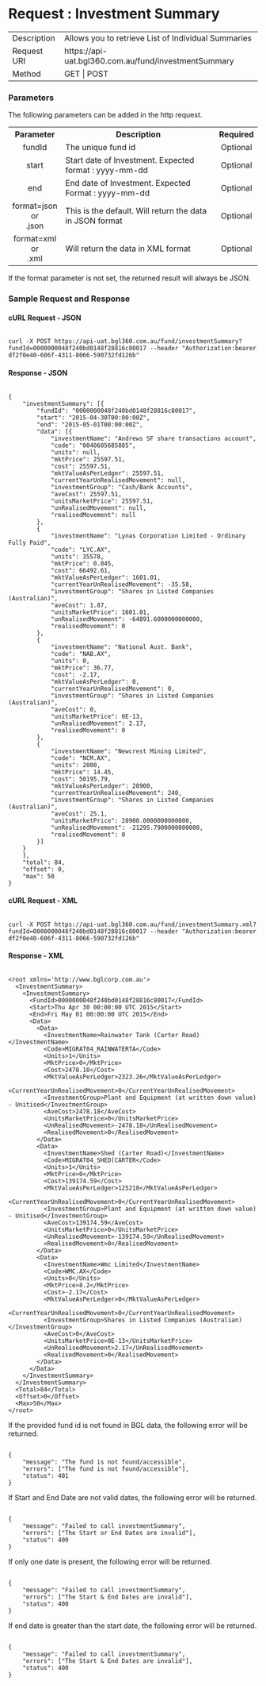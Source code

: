 # Request : Investment Summary

<table>
    <tr>
        <td>Description</td>
        <td>Allows you to retrieve List of Individual Summaries</td>
    </tr>
    <tr>
        <td>Request URI</td>
        <td>https://api-uat.bgl360.com.au/fund/investmentSummary</td>
    </tr>
    <tr>
        <td>Method</td>
        <td>GET | POST</td>
    </tr>
</table>

### Parameters

The following parameters can be added in the http request.

<table>
    <tr>
        <th>Parameter</th>
        <th>Description</th>
        <th>Required</th>
    </tr>
    <tr>
        <td align="center">fundId</td>
        <td>The unique fund id</td>
        <td  align="center">Optional</td>
    </tr>
    <tr>
        <td align="center">start</td>
        <td>Start date of Investment.  Expected format : yyyy-mm-dd</td>
        <td  align="center">Optional</td>
    </tr>
    <tr>
        <td align="center">end</td>
        <td>End date of Investment.  Expected Format : yyyy-mm-dd</td>
        <td  align="center">Optional</td>
    </tr>
    <tr>
        <td align="center">format=json <br> or <br> .json</td>
        <td>This is the default. Will return the data in JSON format</td>
        <td  align="center">Optional</td>
    </tr>
    <tr>
        <td align="center">format=xml  <br> or <br> .xml</td>
        <td>Will return the data in XML format</td>
        <td  align="center">Optional</td>
    </tr>
<table>

If the format parameter is not set, the returned result will always be JSON.

### Sample Request and Response

#### cURL Request - JSON

```

curl -X POST https://api-uat.bgl360.com.au/fund/investmentSummary?fundId=0000000048f240bd0148f28816c80017 --header "Authorization:bearer df2f0e40-606f-4311-8066-590732fd126b"

```

#### Response - JSON

```

{
	"investmentSummary": [{
		"fundId": "0000000048f240bd0148f28816c80017",
		"start": "2015-04-30T00:00:00Z",
		"end": "2015-05-01T00:00:00Z",
		"data": [{
			"investmentName": "Andrews SF share transactions account",
			"code": "0040605685885",
			"units": null,
			"mktPrice": 25597.51,
			"cost": 25597.51,
			"mktValueAsPerLedger": 25597.51,
			"currentYearUnRealisedMovement": null,
			"investmentGroup": "Cash/Bank Accounts",
			"aveCost": 25597.51,
			"unitsMarketPrice": 25597.51,
			"unRealisedMovement": null,
			"realisedMovement": null
		},
		{
			"investmentName": "Lynas Corporation Limited - Ordinary Fully Paid",
			"code": "LYC.AX",
			"units": 35578,
			"mktPrice": 0.045,
			"cost": 66492.61,
			"mktValueAsPerLedger": 1601.01,
			"currentYearUnRealisedMovement": -35.58,
			"investmentGroup": "Shares in Listed Companies (Australian)",
			"aveCost": 1.87,
			"unitsMarketPrice": 1601.01,
			"unRealisedMovement": -64891.6000000000000,
			"realisedMovement": 0
		},
		{
			"investmentName": "National Aust. Bank",
			"code": "NAB.AX",
			"units": 0,
			"mktPrice": 36.77,
			"cost": -2.17,
			"mktValueAsPerLedger": 0,
			"currentYearUnRealisedMovement": 0,
			"investmentGroup": "Shares in Listed Companies (Australian)",
			"aveCost": 0,
			"unitsMarketPrice": 0E-13,
			"unRealisedMovement": 2.17,
			"realisedMovement": 0
		},
		{
			"investmentName": "Newcrest Mining Limited",
			"code": "NCM.AX",
			"units": 2000,
			"mktPrice": 14.45,
			"cost": 50195.79,
			"mktValueAsPerLedger": 28900,
			"currentYearUnRealisedMovement": 240,
			"investmentGroup": "Shares in Listed Companies (Australian)",
			"aveCost": 25.1,
			"unitsMarketPrice": 28900.0000000000000,
			"unRealisedMovement": -21295.7900000000000,
			"realisedMovement": 0
		}]
	}
	],
	"total": 84,
	"offset": 0,
	"max": 50
}

```

#### cURL Request - XML

```

curl -X POST https://api-uat.bgl360.com.au/fund/investmentSummary.xml?fundId=0000000048f240bd0148f28816c80017 --header "Authorization:bearer df2f0e40-606f-4311-8066-590732fd126b"

```

#### Response - XML

```

<root xmlns='http://www.bglcorp.com.au'>
  <InvestmentSummary>
    <InvestmentSummary>
      <FundId>0000000048f240bd0148f28816c80017</FundId>
      <Start>Thu Apr 30 00:00:00 UTC 2015</Start>
      <End>Fri May 01 00:00:00 UTC 2015</End>
      <Data>
        <Data>
          <InvestmentName>Rainwater Tank (Carter Road)</InvestmentName>
          <Code>MIGRAT04_RAINWATERTA</Code>
          <Units>1</Units>
          <MktPrice>0</MktPrice>
          <Cost>2478.18</Cost>
          <MktValueAsPerLedger>2323.26</MktValueAsPerLedger>
          <CurrentYearUnRealisedMovement>0</CurrentYearUnRealisedMovement>
          <InvestmentGroup>Plant and Equipment (at written down value) - Unitised</InvestmentGroup>
          <AveCost>2478.18</AveCost>
          <UnitsMarketPrice>0</UnitsMarketPrice>
          <UnRealisedMovement>-2478.18</UnRealisedMovement>
          <RealisedMovement>0</RealisedMovement>
        </Data>
        <Data>
          <InvestmentName>Shed (Carter Road)</InvestmentName>
          <Code>MIGRAT04_SHED(CARTER</Code>
          <Units>1</Units>
          <MktPrice>0</MktPrice>
          <Cost>139174.59</Cost>
          <MktValueAsPerLedger>125218</MktValueAsPerLedger>
          <CurrentYearUnRealisedMovement>0</CurrentYearUnRealisedMovement>
          <InvestmentGroup>Plant and Equipment (at written down value) - Unitised</InvestmentGroup>
          <AveCost>139174.59</AveCost>
          <UnitsMarketPrice>0</UnitsMarketPrice>
          <UnRealisedMovement>-139174.59</UnRealisedMovement>
          <RealisedMovement>0</RealisedMovement>
        </Data>
        <Data>
          <InvestmentName>Wmc Limited</InvestmentName>
          <Code>WMC.AX</Code>
          <Units>0</Units>
          <MktPrice>8.2</MktPrice>
          <Cost>-2.17</Cost>
          <MktValueAsPerLedger>0</MktValueAsPerLedger>
          <CurrentYearUnRealisedMovement>0</CurrentYearUnRealisedMovement>
          <InvestmentGroup>Shares in Listed Companies (Australian)</InvestmentGroup>
          <AveCost>0</AveCost>
          <UnitsMarketPrice>0E-13</UnitsMarketPrice>
          <UnRealisedMovement>2.17</UnRealisedMovement>
          <RealisedMovement>0</RealisedMovement>
        </Data>
      </Data>
    </InvestmentSummary>
  </InvestmentSummary>
  <Total>84</Total>
  <Offset>0</Offset>
  <Max>50</Max>
</root>

```

If the provided fund id is not found in BGL data, the following error will be returned.

```

{
	"message": "The fund is not found/accessible",
	"errors": ["The fund is not found/accessible"],
	"status": 401
}

```

If Start and End Date are not valid dates, the following error will be returned.

```

{
	"message": "Failed to call investmentSummary",
	"errors": ["The Start or End Dates are invalid"],
	"status": 400
}

```

If only one date is present, the following error will be returned.

```

{
	"message": "Failed to call investmentSummary",
	"errors": ["The Start & End Dates are invalid"],
	"status": 400
}

```

If end date is greater than the start date, the following error will be returned.

```

{
	"message": "Failed to call investmentSummary",
	"errors": ["The Start & End Dates are invalid"],
	"status": 400
}

```

